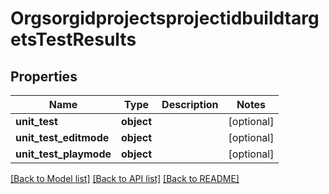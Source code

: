 # OrgsorgidprojectsprojectidbuildtargetsTestResults

## Properties
Name | Type | Description | Notes
------------ | ------------- | ------------- | -------------
**unit_test** | **object** |  | [optional] 
**unit_test_editmode** | **object** |  | [optional] 
**unit_test_playmode** | **object** |  | [optional] 

[[Back to Model list]](../README.md#documentation-for-models) [[Back to API list]](../README.md#documentation-for-api-endpoints) [[Back to README]](../README.md)

